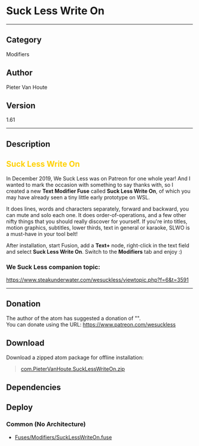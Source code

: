 # Suck Less Write On
___

## Category
Modifiers

## Author
Pieter Van Houte

## Version
1.61

___

## Description
<font color=#ffd100><h2>Suck Less Write On</h2></font>

<p>In December 2019, We Suck Less was on Patreon for one whole year! And I wanted to mark the occasion with something to say thanks with, so I created a new <strong>Text Modifier Fuse</strong> called <strong>Suck Less Write On</strong>, of which you may have already seen a tiny little early prototype on WSL.</p>

<p>It does lines, words and characters separately, forward and backward, you can mute and solo each one. It does order-of-operations, and a few other nifty things that you should really discover for yourself. If  you're into titles, motion graphics, subtitles, lower thirds, text in  general or karaoke, SLWO is a must-have in your tool belt!</p>

<p>After installation, start Fusion, add a <strong>Text+</strong> node, right-click in the text field and select <strong>Suck Less Write On</strong>. Switch to the <strong>Modifiers</strong> tab and enjoy :)</p>


<h3>We Suck Less companion topic:</h3>

<p><a href="https://www.steakunderwater.com/wesuckless/viewtopic.php?f=6&t=3591">https://www.steakunderwater.com/wesuckless/viewtopic.php?f=6&t=3591</a></p>

___

## Donation
The author of the atom has suggested a donation of "".  
You can donate using the URL: <a href="https://www.patreon.com/wesuckless">https://www.patreon.com/wesuckless</a>

## Download

Download a zipped atom package for offline installation:
> [com.PieterVanHoute.SuckLessWriteOn.zip](https://gitlab.com/WeSuckLess/Reactor/-/archive/master/Reactor-master.zip?path=Atoms/com.PieterVanHoute.SuckLessWriteOn)  

## Dependencies

## Deploy

### Common (No Architecture)

<ul>
<li><a href="https://gitlab.com/WeSuckLess/Reactor/-/blob/master/Atoms/com.PieterVanHoute.SuckLessWriteOn/Fuses/Modifiers/SuckLessWriteOn.fuse?ref_type=heads">Fuses/Modifiers/SuckLessWriteOn.fuse</a></li>
</ul>
